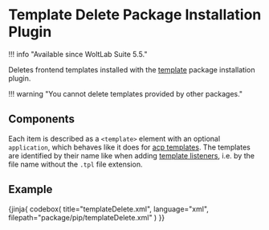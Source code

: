 # Template Delete Package Installation Plugin

!!! info "Available since WoltLab Suite 5.5."

Deletes frontend templates installed with the [template](template.md) package installation plugin.

!!! warning "You cannot delete templates provided by other packages."


## Components

Each item is described as a `<template>` element with an optional `application`, which behaves like it does for [acp templates](acp-template.md#application).
The templates are identified by their name like when adding [template listeners](template-listener.md), i.e. by the file name without the `.tpl` file extension.

## Example

{jinja{ codebox(
    title="templateDelete.xml",
    language="xml",
    filepath="package/pip/templateDelete.xml"
) }}
